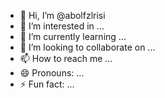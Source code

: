 - 👋 Hi, I’m @abolfzlrisi
- 👀 I’m interested in ...
- 🌱 I’m currently learning ...
- 💞️ I’m looking to collaborate on ...
- 📫 How to reach me ...
- 😄 Pronouns: ...
- ⚡ Fun fact: ...

<!---
abolfzlrisi/abolfzlrisi is a ✨ special ✨ repository because its `README.md` (this file) appears on your GitHub profile.
You can click the Preview link to take a look at your changes.
--->
